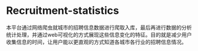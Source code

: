 # Recruitment-statistics
本平台通过网络爬虫就城市的招聘信息数据进行爬取入库，最后再进行数据的分析统计处理，并通过web可视化的方式展现这些信息变化的特征。目的就是减少用户收集信息的时间，让用户能以更直观的方式知道各城市各行业的招聘信息情况。
